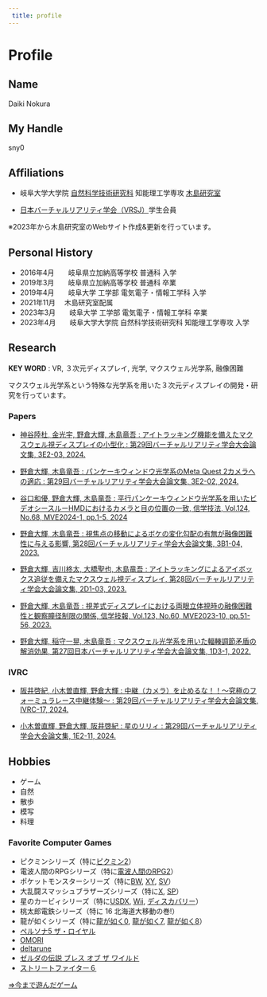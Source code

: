 ```yaml
---
 title: profile
---
```

<div style={{ textAlign: 'center' }}>


# Profile


</div>

## Name

Daiki Nokura

## My Handle
sny0

## Affiliations
- 岐阜大学大学院 [自然科学技術研究科](https://gnst.gifu-u.ac.jp/) 知能理工学専攻 [木島研究室](https://www.kzm.info.gifu-u.ac.jp/)

- [日本バーチャルリアリティ学会（VRSJ）](https://vrsj.org/)学生会員

※2023年から木島研究室のWebサイト作成&更新を行っています。


## Personal History
- 2016年4月　　岐阜県立加納高等学校 普通科 入学
- 2019年3月　　岐阜県立加納高等学校 普通科 卒業
- 2019年4月　　岐阜大学 工学部 電気電子・情報工学科 入学
- 2021年11月　 木島研究室配属
- 2023年3月　　岐阜大学 工学部 電気電子・情報工学科 卒業
- 2023年4月　　岐阜大学大学院 自然科学技術研究科 知能理工学専攻 入学

## Research
**KEY WORD** : VR, ３次元ディスプレイ, 光学, マクスウェル光学系, 融像困難

マクスウェル光学系という特殊な光学系を用いた３次元ディスプレイの開発・研究を行っています。



### Papers
- [神谷陸杜, 金光宇, 野倉大輝, 木島竜吾 : アイトラッキング機能を備えたマクスウェル視ディスプレイの小型化 : 第29回バーチャルリアリティ学会大会論文集, 3E2-03, 2024.](https://conference.vrsj.org/ac2024/program/doc/3E2-03.pdf)

- [野倉大輝, 木島竜吾 : パンケーキウィンドウ光学系のMeta Quest 2カメラへの適応 : 第29回バーチャルリアリティ学会大会論文集, 3E2-02, 2024.](https://conference.vrsj.org/ac2024/program/doc/3E2-02.pdf)

- [谷口和優, 野倉大輝, 木島竜吾 : 平行パンケーキウィンドウ光学系を用いたビデオシースルーHMDにおけるカメラと目の位置の一致, 信学技法, Vol.124, No.68, MVE2024-1, pp.1-5, 2024](https://ken.ieice.org/ken/paper/20240606Ucda/)

- [野倉大輝, 木島竜吾 : 視焦点の移動によるボケの変化勾配の有無が融像困難性に与える影響, 第28回バーチャルリアリティ学会大会論文集, 3B1-04, 2023.](https://conference.vrsj.org/ac2023/program/doc/3B1-04.pdf)

- [野倉大輝, 吉川柊太, 大橋聖也, 木島竜吾 : アイトラッキングによるアイボックス追従を備えたマクスウェル視ディスプレイ, 第28回バーチャルリアリティ学会大会論文集, 2D1-03, 2023.](https://conference.vrsj.org/ac2023/program/doc/2D1-03.pdf)

- [野倉大輝, 木島竜吾 : 視差式ディスプレイにおける両眼立体視時の融像困難性と観察瞳径制限の関係, 信学技報, Vol.123, No.60, MVE2023-10, pp.51-56, 2023.](https://ken.ieice.org/ken/paper/20230601hCUZ/)

- [野倉大輝, 稲守一晃, 木島竜吾 : マクスウェル光学系を用いた輻輳調節矛盾の解消効果, 第27回日本バーチャルリアリティ学会大会論文集, 1D3-1, 2022.](https://conference.vrsj.org/ac2022/program/doc/1D3-1.pdf)

### IVRC
- [阪井啓紀, 小木曽直輝, 野倉大輝 : 中継（カメラ）を止めるな！！～究極のフォーミュラレース中継体験～ : 第29回バーチャルリアリティ学会大会論文集, IVRC-17, 2024.](https://conference.vrsj.org/ac2024/program/doc/IVRC-17.pdf)

- [小木曽直輝, 野倉大輝, 阪井啓紀 : 星のリリィ : 第29回バーチャルリアリティ学会大会論文集, 1E2-11, 2024.](https://conference.vrsj.org/ac2024/program/doc/1E2-11.pdf)

## Hobbies
- ゲーム
- 自然
- 散歩
- 模写
- 料理
### Favorite Computer Games
- ピクミンシリーズ（特に[ピクミン2](https://www.nintendo.co.jp/ngc/gpvj/)）
- 電波人間のRPGシリーズ（特に[電波人間のRPG2](https://www.denpaningen.jp/series/2nd.html)）
- ポケットモンスターシリーズ（特に[BW](https://www.pokemon.co.jp/series/bw/), [XY](https://www.pokemon.co.jp/ex/xy/), [SV](https://www.pokemon.co.jp/ex/sv/ja/)）
- 大乱闘スマッシュブラザーズシリーズ（特に[X](https://www.smashbros.com/wii/jp/), [SP](https://www.smashbros.com/ja_JP/)）
- 星のカービィシリーズ（特に[USDX](https://www.nintendo.co.jp/ds/ykwj/index.html), [Wii](https://www.nintendo.co.jp/wii/sukj/), [ディスカバリー](https://www.nintendo.co.jp/switch/arzga/index.html)）
- 桃太郎電鉄シリーズ（特に 16 北海道大移動の巻!）
- 龍が如くシリーズ（特に[龍が如く0](https://ryu-ga-gotoku.com/zero/), [龍が如く7](https://ryu-ga-gotoku.com/seven/), [龍が如く8](https://ryu-ga-gotoku.com/eight/)）
- [ペルソナ5 ザ・ロイヤル](https://p5r.jp/)
- [OMORI](https://www.omori-game.com/en)
- [deltarune](https://deltarune.com/)
- [ゼルダの伝説 ブレス オブ ザ ワイルド](https://www.nintendo.co.jp/zelda/botw/index.html)
- [ストリートファイター６](https://www.streetfighter.com/6/ja-jp)

[⇒今まで遊んだゲーム](/playedGames)